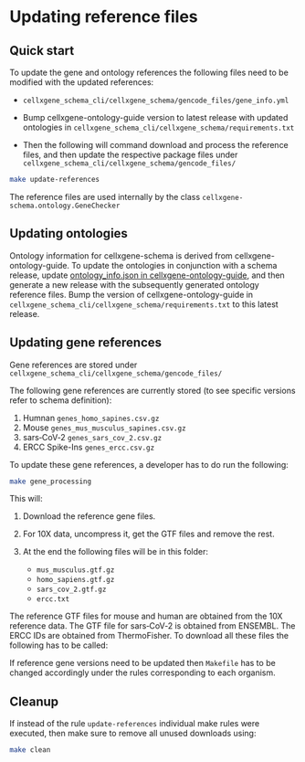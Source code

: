 # Updating reference files

## Quick start 
To update the gene and ontology references the following files need to be modified with the updated references:

- `cellxgene_schema_cli/cellxgene_schema/gencode_files/gene_info.yml`
- Bump cellxgene-ontology-guide version to latest release with updated ontologies in `cellxgene_schema_cli/cellxgene_schema/requirements.txt`

- Then the following will command download and process the reference files, and then update the respective package files under `cellxgene_schema_cli/cellxgene_schema/gencode_files/`

```bash
make update-references
```

The reference files are used internally by the class `cellxgene-schema.ontology.GeneChecker`

## Updating ontologies

Ontology information for cellxgene-schema is derived from cellxgene-ontology-guide. To update the ontologies in 
conjunction with a schema release, update [ontology_info.json in cellxgene-ontology-guide](https://github.com/chanzuckerberg/cellxgene-ontology-guide/blob/main/ontology-assets/ontology_info.json),
and then generate a new release with the subsequently generated ontology reference files. Bump the version of cellxgene-ontology-guide in 
`cellxgene_schema_cli/cellxgene_schema/requirements.txt` to this latest release.

## Updating gene references

Gene references are stored under  `cellxgene_schema_cli/cellxgene_schema/gencode_files/`

The following gene references are currently stored (to see specific versions refer to schema definition):

1. Humnan `genes_homo_sapines.csv.gz`
2. Mouse `genes_mus_musculus_sapines.csv.gz`
3. sars‑CoV‑2 `genes_sars_cov_2.csv.gz`
4. ERCC Spike-Ins `genes_ercc.csv.gz`

To update these gene references, a developer has to do run the following:

```bash
make gene_processing
```

This will:

1. Download the reference gene files.
2. For 10X data, uncompress it, get the GTF files and remove the rest.
3. At the end the following files will be in this folder:

    - `mus_musculus.gtf.gz`
    - `homo_sapiens.gtf.gz`
    - `sars_cov_2.gtf.gz`
    - `ercc.txt`

The reference GTF files for mouse and human are obtained from the 10X reference data. The GTF file for sars‑CoV‑2 is obtained from ENSEMBL. The ERCC IDs are obtained from ThermoFisher.
To download all these files the following has to be called:

If reference gene versions need to be updated then `Makefile` has to be changed accordingly under the rules corresponding to each organism.

## Cleanup

If instead of the rule `update-references` individual make rules were executed, then make sure to remove all unused downloads using:
```bash
make clean
```